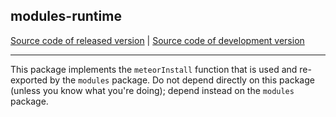 ## modules-runtime
[Source code of released version](https://github.com/meteor/meteor/tree/master/packages/modules-runtime) | [Source code of development version](https://github.com/meteor/meteor/tree/devel/packages/modules-runtime)
***

This package implements the `meteorInstall` function that is used and
re-exported by the `modules` package. Do not depend directly on this
package (unless you know what you're doing); depend instead on the
`modules` package.
